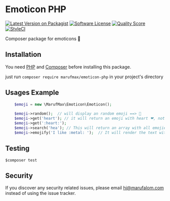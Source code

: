 # Emoticon PHP
[![Latest Version on Packagist](https://img.shields.io/packagist/v/marufmax/emoticon-php.svg?style=flat-square)](https://packagist.org/packages/marufmax/emoticon-php)
[![Software License](https://img.shields.io/badge/license-MIT-brightgreen.svg?style=flat-square)](readme.md)
[![Quality Score](https://img.shields.io/scrutinizer/quality/g/marufmax/emoticon-php.svg?style=flat-squar)](https://scrutinizer-ci.com/g/marufmax/emoticon-php)
[![StyleCI](https://styleci.io/repos/235276426/shield?branch=master)](https://styleci.io/repos/235276426)



Composer package for emoticons  :tada:

## Installation
You need [PHP](https://php.net) and [Composer](https://getcomposer.org/download/) before installing this package. 

just run `composer require marufmax/emoticon-php` in your project's directory

## Usages Example
 
```php
    $emoji = new \MarufMax\Emoticon\Emoticon();
    
    $emoji->random();  // will display an random emoji ==> 🍕️ 
    $emoji->get('heart'); // it will return an emoji with heart ❤, note: this also support with colon 
    $emoji->get(':heart:');
    $emoji->search('hea'); // This will return an array with all emojies and key name matching with word `hea`
    $emoji->emojify('I like :metal: ');  // It will render the text with metal emoji
```

## Testing
```shell script
$composer test
```

## Security
If you discover any security related issues, please email hi@marufalom.com instead of using the issue tracker.











